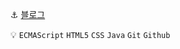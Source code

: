 :anchor: [블로그](https://wonderfulhuman.github.io)

:bulb: `ECMAScript` `HTML5` `CSS` `Java` `Git` `Github`
